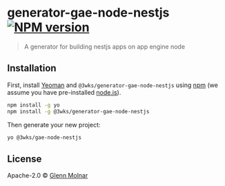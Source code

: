 # generator-gae-node-nestjs [![NPM version][npm-image]][npm-url]
> A generator for building nestjs apps on app engine node

## Installation

First, install [Yeoman](http://yeoman.io) and `@3wks/generator-gae-node-nestjs` using [npm](https://www.npmjs.com/) (we assume you have pre-installed [node.js](https://nodejs.org/)).

```bash
npm install -g yo
npm install -g @3wks/generator-gae-node-nestjs
```

Then generate your new project:

```bash
yo @3wks/gae-node-nestjs
```

## License

Apache-2.0 © [Glenn Molnar]()


[npm-image]: https://badge.fury.io/js/generator-gae-node-nestjs.svg
[npm-url]: https://npmjs.org/package/generator-gae-node-nestjs
